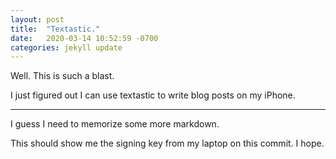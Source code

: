 ```yaml
---
layout: post
title:  "Textastic."
date:   2020-03-14 10:52:59 -0700
categories: jekyll update
---
```

Well. This is such a blast.

I just figured out I can use textastic to write blog posts on my iPhone.

---

I guess I need to memorize some more markdown.


This should show me the signing key from my laptop on this commit. I hope.
